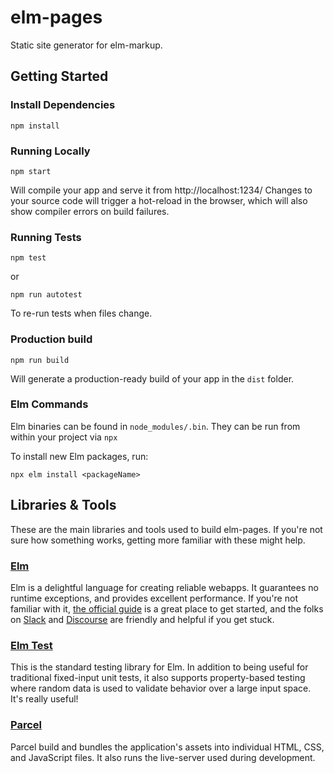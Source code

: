 # elm-pages

Static site generator for elm-markup.

## Getting Started

### Install Dependencies

`npm install`

### Running Locally

`npm start`

Will compile your app and serve it from http://localhost:1234/ 
Changes to your source code will trigger a hot-reload in the browser, which
will also show compiler errors on build failures.

### Running Tests

`npm test`

or

`npm run autotest`

To re-run tests when files change.

### Production build

`npm run build`

Will generate a production-ready build of your app in the `dist` folder.

### Elm Commands

Elm binaries can be found in `node_modules/.bin`. They can be run from within
your project via  `npx`


To install new Elm packages, run:

`npx elm install <packageName>`

## Libraries & Tools

These are the main libraries and tools used to build elm-pages. If you're not
sure how something works, getting more familiar with these might help.

### [Elm](https://elm-lang.org)

Elm is a delightful language for creating reliable webapps. It guarantees no
runtime exceptions, and provides excellent performance. If you're not familiar
with it, [the official guide](https://guide.elm-lang.org) is a great place to get
started, and the folks on [Slack](https://elmlang.herokuapp.com) and
[Discourse](https://discourse.elm-lang.org) are friendly and helpful if you get
stuck.

### [Elm Test](https://package.elm-lang.org/packages/elm-exploration/test/latest)

This is the standard testing library for Elm. In addition to being useful for
traditional fixed-input unit tests, it also supports property-based testing
where random data is used to validate behavior over a large input space. It's
really useful!

### [Parcel](https://parceljs.org)

Parcel build and bundles the application's assets into individual HTML, CSS, and
JavaScript files. It also runs the live-server used during development.
